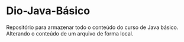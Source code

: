 # Dio-Java-Básico
Repositório para armazenar todo o conteúdo do curso de Java básico.
Alterando o conteúdo de um arquivo de forma local.